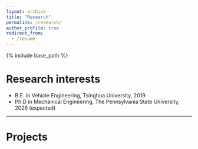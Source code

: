 ```yaml
---
layout: archive
title: "Research"
permalink: /research/
author_profile: true
redirect_from:
  - /resume
---
```



{% include base_path %}

Research interests
======
* B.E. in Vehicle Engineering, Tsinghua University, 2019
* Ph.D in Mechanical Engineering, The Pennsylvania State University, 2026 (expected)

***
Projects
======

